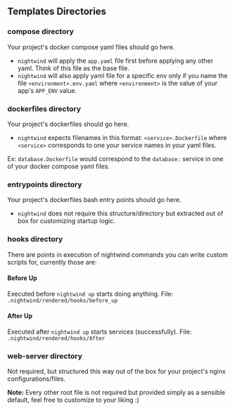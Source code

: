 ## Templates Directories

### compose directory

Your project's docker compose yaml files should go here.


- `nightwind` will apply the `app.yaml` file first before applying any other yaml. Think of this file as the base file.
- `nightwind` will also apply yaml file for a specific env only if you name the file `<environment>.env.yaml` where `<environment>` is the value of your app's `APP_ENV` value.

### dockerfiles directory

Your project's dockerfiles should go here.

- `nightwind` expects filenames in this format: `<service>.Dockerfile` where `<service>` corresponds to one your service names in your yaml files. 

Ex: `database.Dockerfile` would correspond to the `database:` service in one of your docker compose yaml files.


### entrypoints directory

Your project's dockerfiles bash entry points should go here. 

- `nightwind` does not require this structure/directory but extracted out of box for customizing startup logic.


### hooks directory

There are points in execution of nightwind commands you can write custom scripts for, currently those are:

#### Before Up

Executed before `nightwind up` starts doing anything. File: `.nightwind/rendered/hooks/before_up`

#### After Up

Executed after `nightwind up` starts services (successfully). File: `.nightwind/rendered/hooks/After`



### web-server directory

Not required, but structured this way out of the box for your project's nginx configurations/files.



**Note:** Every other root file is not required but provided simply as a sensible default, feel free to customize to your liking :) 